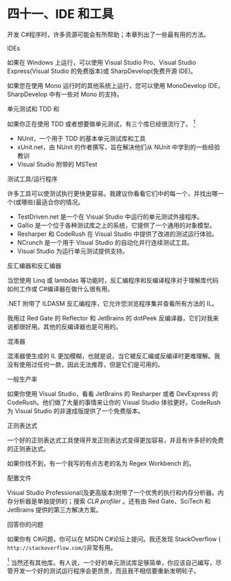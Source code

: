 # 四十一、IDE 和工具

开发 C#程序时，许多资源可能会有所帮助；本章列出了一些最有用的方法。

IDEs

如果在 Windows 上运行，可以使用 Visual Studio Pro、Visual Studio Express(Visual Studio 的免费版本)或 SharpDevelop(免费开源 IDE)。

如果您在使用 Mono 运行时的其他系统上运行，您可以使用 MonoDevelop IDE，SharpDevelop 中有一些对 Mono 的支持。

单元测试和 TDD 和

如果你正在使用 TDD 或者想要做单元测试，有三个库已经很流行了。 [<sup>1</sup>](#Fn1)

*   NUnit，一个用于 TDD 的基本单元测试库和工具
*   xUnit.net，由 NUnit 的作者撰写，旨在解决他们从 NUnit 中学到的一些经验教训
*   Visual Studio 附带的 MSTest

测试工具/运行程序

许多工具可以使测试执行更快更容易。我建议你看看它们中的每一个，并找出哪一个(或哪些)最适合你的情况。

*   TestDriven.net 是一个在 Visual Studio 中运行的单元测试外接程序。
*   Gallio 是一个位于各种测试库之上的系统，它提供了一个通用的对象模型。
*   Resharper 和 CodeRush 在 Visual Studio 中提供了改进的测试运行体验。
*   NCrunch 是一个用于 Visual Studio 的自动化并行连续测试工具。
*   Visual Studio 为运行单元测试提供支持。

反汇编器和反汇编器

当您使用 Linq 或 lambdas 等功能时，反汇编程序和反编译程序对于理解库代码如何工作或 C#编译器在做什么很有用。

 .NET 附带了 ILDASM 反汇编程序，它允许您浏览程序集并查看所有方法的 IL。

我用过 Red Gate 的 Reflector 和 JetBrains 的 dotPeek 反编译器，它们对我来说都很好用。其他的反编译器也是可用的。

混淆器

混淆器使生成的 IL 更加模糊，也就是说，当它被反汇编或反编译时更难理解。我没有使用过任何一款，因此无法推荐，但是它们是可用的。

一般生产率

如果你使用 Visual Studio，看看 JetBrains 的 Resharper 或者 DevExpress 的 CodeRush。他们做了大量的事情来让你的 Visual Studio 体验更好。CodeRush 为 Visual Studio 的非速成版提供了一个免费版本。

正则表达式

一个好的正则表达式工具使得开发正则表达式变得更加容易，并且有许多好的免费的正则表达式。

如果你找不到，有一个我写的有点古老的名为 Regex Workbench 的。

配置文件

Visual Studio Professional(及更高版本)附带了一个优秀的执行和内存分析器。内存分析器是单独提供的；搜索 *CLR profiler* 。还有由 Red Gate、SciTech 和 JetBrains 提供的第三方解决方案。

回答你的问题

如果你有 C#问题，你可以在 MSDN C#论坛上提问。我还发现 StackOverflow ( `http://stackoverflow.com/`)非常有用。

[<sup>1</sup>](#_Fn1) 当然还有其他库。有人说，一个好的单元测试库足够简单，你应该自己编写，尽管开发一个好的测试运行程序会更昂贵，而且我不相信要重新发明轮子。